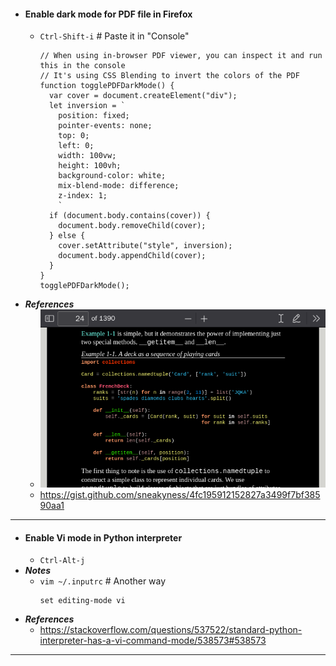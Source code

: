 - #### Enable dark mode for PDF file in Firefox
    - `Ctrl-Shift-i` # Paste it in "Console"
      ```
      // When using in-browser PDF viewer, you can inspect it and run this in the console
      // It's using CSS Blending to invert the colors of the PDF 
      function togglePDFDarkMode() {
        var cover = document.createElement("div");
        let inversion = `
          position: fixed;
          pointer-events: none;
          top: 0;
          left: 0;
          width: 100vw;
          height: 100vh;
          background-color: white;
          mix-blend-mode: difference;
          z-index: 1;
          `
        if (document.body.contains(cover)) {
          document.body.removeChild(cover);
        } else {
          cover.setAttribute("style", inversion);
          document.body.appendChild(cover);
        }
      }
      togglePDFDarkMode();
      ```
- ***References***
    - ![2023-05-02_10-57.png](./assets/2023-05-02_10-57.png)
    - https://gist.github.com/sneakyness/4fc195912152827a3499f7bf38590aa1
- ---
- #### Enable Vi mode in Python interpreter
    - `Ctrl-Alt-j`
- ***Notes***
    - `vim ~/.inputrc` # Another way
      ```
      set editing-mode vi
      ```
- ***References***
    - https://stackoverflow.com/questions/537522/standard-python-interpreter-has-a-vi-command-mode/538573#538573
- ---
